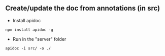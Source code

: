 ## Create/update the doc from annotations (in src)

* Install apidoc
```
npm install apidoc -g
```

* Run in the "server" folder
```
apidoc -i src/ -o ./
```
